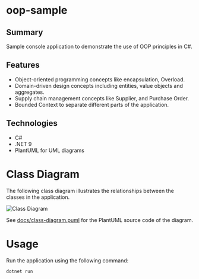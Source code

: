 # oop-sample

## Summary
Sample console application to demonstrate the use of OOP principles in C#.

## Features
 - Object-oriented programming concepts like encapsulation, Overload.
 - Domain-driven design concepts including entities, value objects and aggregates.
 - Supply chain management concepts like Supplier, and Purchase Order.
 - Bounded Context to separate different parts of the application.

## Technologies
 - C#
 - .NET 9
 - PlantUML for UML diagrams

# Class Diagram
The following class diagram illustrates the relationships between the classes in the application.

![Class Diagram](https://www.plantuml.vom/plantuml/proxy?src=https://raw.githubusercontent.com/Dacc03/oop-sample-app/refs/heads/main/docs/class-diagram.puml)

See [docs/class-diagram.puml](docs/class-diagram.puml) for the PlantUML source code of the diagram.

# Usage
Run the application using the following command:

```bash
dotnet run
```